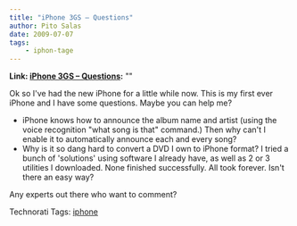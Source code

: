```yaml
---
title: "iPhone 3GS – Questions"
author: Pito Salas
date: 2009-07-07
tags:
    - iphon-tage
---
```


**Link: [iPhone 3GS – Questions](None):** ""



Ok so I've had the new iPhone for a little while now. This is my first ever
iPhone and I have some questions. Maybe you can help me?

  * iPhone knows how to announce the album name and artist (using the voice recognition "what song is that" command.) Then why can't I enable it to automatically announce each and every song?
  * Why is it so dang hard to convert a DVD I own to iPhone format? I tried a bunch of 'solutions' using software I already have, as well as 2 or 3 utilities I downloaded. None finished successfully. All took forever. Isn't there an easy way?

Any experts out there who want to comment?

Technorati Tags: [iphone](<http://technorati.com/tag/iphone>)


